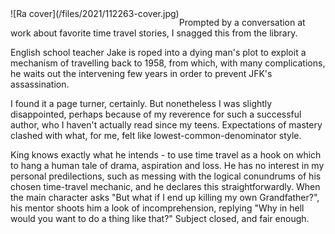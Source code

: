 <!--
.. title: 11/22/63, by Steven King
.. slug: 112263-by-steven-king
.. date: 2021-05-11 13:23:19 UTC-05:00
.. tags: media,book,novel,science-fiction,time-travel
.. type: text
-->

<span style="float: left">
![Ra cover](/files/2021/112263-cover.jpg)
</span>

Prompted by a conversation at work about favorite time travel stories,
I snagged this from the library.

English school teacher Jake is roped into a dying man's plot to exploit a
mechanism of travelling back to 1958, from which, with many complications, he
waits out the intervening few years in order to prevent JFK's assassination.

I found it a page turner, certainly. But nonetheless I was slightly
disappointed, perhaps because of my reverence for such a successful author, who
I haven't actually read since my teens. Expectations of mastery clashed with
what, for me, felt like lowest-common-denominator style.

King knows exactly what he intends - to use time travel as a hook on which to
hang a human tale of drama, aspiration and loss. He has no interest in my
personal predilections, such as messing with the logical conundrums of his
chosen time-travel mechanic, and he declares this straightforwardly. When the
main character asks "But what if I end up killing my own Grandfather?", his
mentor shoots him a look of incomprehension, replying "Why in hell would you
want to do a thing like that?" Subject closed, and fair enough.

<br style="clear: left" />

